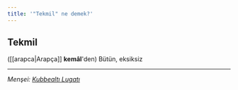 ```yaml
---
title: '"Tekmil" ne demek?'
---
```


## Tekmil
([[arapca|Arapça]] **kemâl**'den) Bütün, eksiksiz

---
*Menşei: [Kubbealtı Lugatı](https://www.lugatim.com/s/Tekmil)*